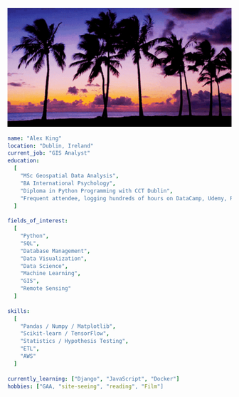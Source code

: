 
<!--
**Alexander-JKing/Alexander-JKing** is a ✨ _special_ ✨ repository because its `README.md` (this file) appears on your GitHub profile.

Here are some ideas to get you started:

- 🔭 I’m currently working on ...
- 🌱 I’m currently learning ...
- 👯 I’m looking to collaborate on ...
- 🤔 I’m looking for help with ...
- 💬 Ask me about ...
- 📫 How to reach me: ...
- 😄 Pronouns: ...
- ⚡ Fun fact: ...
-->

<p align="center">
  <img src="gifs/palm_trees.gif" alt="i"/>
</p>

```yaml
name: "Alex King"
location: "Dublin, Ireland"
current_job: "GIS Analyst"
education:
  [
    "MSc Geospatial Data Analysis",
    "BA International Psychology",
    "Diploma in Python Programming with CCT Dublin",
    "Frequent attendee, logging hundreds of hours on DataCamp, Udemy, RealPython, etc."
  ]

fields_of_interest:
  [
    "Python",
    "SQL",
    "Database Management",
    "Data Visualization",
    "Data Science",
    "Machine Learning",
  	"GIS",
    "Remote Sensing"
  ]

skills:
  [
    "Pandas / Numpy / Matplotlib",
    "Scikit-learn / TensorFlow",
    "Statistics / Hypothesis Testing",
    "ETL",
    "AWS"
  ]

currently_learning: ["Django", "JavaScript", "Docker"]
hobbies: ["GAA, "site-seeing", "reading", "Film"]
```
